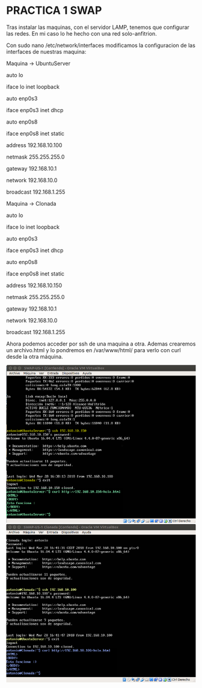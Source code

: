 # PRACTICA 1 SWAP

Tras instalar las maquinas, con el servidor LAMP, tenemos que configurar las redes. En mi caso lo he hecho con una red solo-anfitrion. 

Con sudo nano /etc/network/interfaces modificamos la configuracion de las interfaces de nuestras maquina:


Maquina -> UbuntuServer

auto lo

iface lo inet loopback

auto enp0s3

iface enp0s3 inet dhcp

auto enp0s8

iface enp0s8 inet static

address 192.168.10.100

netmask 255.255.255.0

gateway 192.168.10.1

network 192.168.10.0

broadcast 192.168.1.255




Maquina -> Clonada

auto lo

iface lo inet loopback

auto enp0s3

iface enp0s3 inet dhcp

auto enp0s8

iface enp0s8 inet static

address 192.168.10.150

netmask 255.255.255.0

gateway 192.168.10.1

network 192.168.10.0

broadcast 192.168.1.255




Ahora podemos acceder por ssh de una maquina a otra. Ademas crearemos un archivo.html y lo pondremos en /var/www/html/ para verlo con curl desde la otra máquina.

![img](https://raw.githubusercontent.com/toniMR/SWAP-18-19/master/practicas/P1/imagenes/ssh1.png)
![img](https://raw.githubusercontent.com/toniMR/SWAP-18-19/master/practicas/P1/imagenes/ssh2.png)



